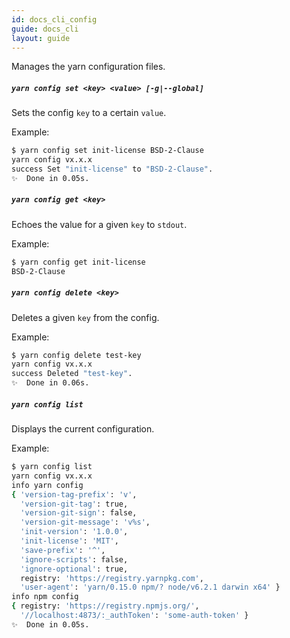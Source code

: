 ```yaml
---
id: docs_cli_config
guide: docs_cli
layout: guide
---
```


<p class="lead">Manages the yarn configuration files.</p>

##### `yarn config set <key> <value> [-g|--global]` <a class="toc" id="toc-yarn-config-set-g-global" href="#toc-yarn-config-set-g-global"></a>

Sets the config `key` to a certain `value`.

Example:

```sh
$ yarn config set init-license BSD-2-Clause
yarn config vx.x.x
success Set "init-license" to "BSD-2-Clause".
✨  Done in 0.05s.

```

##### `yarn config get <key>` <a class="toc" id="toc-yarn-config-get" href="#toc-yarn-config-get"></a>

Echoes the value for a given `key` to `stdout`.

Example:

```sh
$ yarn config get init-license
BSD-2-Clause
```

##### `yarn config delete <key>` <a class="toc" id="toc-yarn-config-delete" href="#toc-yarn-config-delete"></a>

Deletes a given `key` from the config.

Example:

```sh
$ yarn config delete test-key
yarn config vx.x.x
success Deleted "test-key".
✨  Done in 0.06s.
```

##### `yarn config list` <a class="toc" id="toc-yarn-config-list" href="#toc-yarn-config-list"></a>

Displays the current configuration.

Example:

```sh
$ yarn config list
yarn config vx.x.x
info yarn config
{ 'version-tag-prefix': 'v',
  'version-git-tag': true,
  'version-git-sign': false,
  'version-git-message': 'v%s',
  'init-version': '1.0.0',
  'init-license': 'MIT',
  'save-prefix': '^',
  'ignore-scripts': false,
  'ignore-optional': true,
  registry: 'https://registry.yarnpkg.com',
  'user-agent': 'yarn/0.15.0 npm/? node/v6.2.1 darwin x64' }
info npm config
{ registry: 'https://registry.npmjs.org/',
  '//localhost:4873/:_authToken': 'some-auth-token' }
✨  Done in 0.05s.

```

